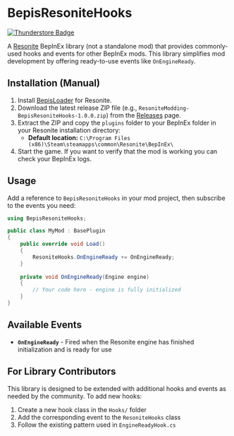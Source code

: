 # BepisResoniteHooks
[![Thunderstore Badge](https://modding.resonite.net/assets/available-on-thunderstore.svg)](https://thunderstore.io/c/resonite/)

A [Resonite](https://resonite.com/) BepInEx library (not a standalone mod) that provides commonly-used hooks and events for other BepInEx mods. This library simplifies mod development by offering ready-to-use events like `OnEngineReady`.

## Installation (Manual)
1. Install [BepisLoader](https://github.com/ResoniteModding/BepisLoader) for Resonite.
2. Download the latest release ZIP file (e.g., `ResoniteModding-BepisResoniteHooks-1.0.0.zip`) from the [Releases](https://github.com/ResoniteModding/BepisResoniteHooks/releases) page.
3. Extract the ZIP and copy the `plugins` folder to your BepInEx folder in your Resonite installation directory:
   - **Default location:** `C:\Program Files (x86)\Steam\steamapps\common\Resonite\BepInEx\`
4. Start the game. If you want to verify that the mod is working you can check your BepInEx logs.

## Usage

Add a reference to `BepisResoniteHooks` in your mod project, then subscribe to the events you need:

```csharp
using BepisResoniteHooks;

public class MyMod : BasePlugin
{
    public override void Load()
    {
        ResoniteHooks.OnEngineReady += OnEngineReady;
    }
    
    private void OnEngineReady(Engine engine)
    {
        // Your code here - engine is fully initialized
    }
}
```

## Available Events

- **`OnEngineReady`** - Fired when the Resonite engine has finished initialization and is ready for use

## For Library Contributors

This library is designed to be extended with additional hooks and events as needed by the community. To add new hooks:

1. Create a new hook class in the `Hooks/` folder
2. Add the corresponding event to the `ResoniteHooks` class
3. Follow the existing pattern used in `EngineReadyHook.cs`